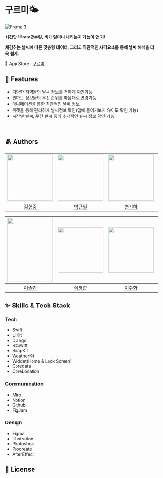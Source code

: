 # 구르미🌤
![Frame 3](https://user-images.githubusercontent.com/63584245/205645857-c8ca08d0-a106-4bd6-abc5-1f7b08be23eb.svg)

**시간당 10mm강수량, 비가 얼마나 내리는지 가늠이 안 가!**

**체감하는 날씨에 따른 맞춤형 데이터, 그리고 직관적인 시각요소를 통해 날씨 해석을 더욱 쉽게.**

🔗 App Store : <a href="https://apps.apple.com/kr/app/kloudy-charactercheck-weather/id6444051667">구르미</a>
</br>

## :pushpin: Features

- 다양한 지역들의 날씨 정보를 편하게 확인가능
- 원하는 정보들의 우선 순위를 마음대로 변경가능
- 애니메이션을 통한 직관적인 날씨 정보
- 위젯을 통해 편리하게 날씨정보 확인(앱에 들어가보지 않아도 확인 가능)
- 시간별 날씨, 주간 날씨 등의 추가적인 날씨 정보 확인 가능

</br>



## :people_hugging: Authors
| <a href="https://github.com/dkdo1406"><img height="150px" width="150px" src="https://user-images.githubusercontent.com/63584245/205234483-47d4b263-7a7e-4975-b5fa-d56383b38716.jpeg"/></a>|<a href="https://github.com/Valentino1994"><img height="150px" width="150px" src="https://user-images.githubusercontent.com/63584245/205490414-4318b76d-5b18-4e1c-9727-ce41dde58cbf.jpeg"/></a>|<a href="https://github.com/Byeonjinha"><img height="150px" width="150px" src="https://user-images.githubusercontent.com/63584245/205233800-e8262aaa-13d5-4386-b734-4a1e91086732.jpeg"/></a>|<a href="https://github.com/yys88699"><img height="113px" width="150px" src="https://user-images.githubusercontent.com/63584245/205136074-6df973df-1fc7-43a6-9355-53059c6f6373.jpeg"/></a>|
|:---:|:---:|:---:|:---:|
|<a href="https://github.com/dkdo1406">김형중</a>|<a href="https://github.com/Valentino1994">박근일</a>|<a href="https://github.com/Byeonjinha">변진하</a>|<a href="https://github.com/yys88699">윤영서</a>|

|<a href="https://github.com/sseulkii"><img height="210px" width="150px" src="https://user-images.githubusercontent.com/63584245/205645570-cca7e332-5ab4-4b05-a3c6-0f59e5642bf3.JPG"/></a>|<a href="https://github.com/2youngjun"><img height="150px" width="150px" src="https://user-images.githubusercontent.com/63584245/205136479-3dac6190-e9fd-4cd4-ae08-14440f9f00a6.jpg"/></a>|<a href="https://github.com/Juhwa-Lee1023"><img height="150px" width="150px" src="https://user-images.githubusercontent.com/63584245/205136585-adfbcf0a-b8e3-4a0b-973f-7617f865eb36.png"/></a>| <a href="https://github.com/Hongjaaa"><img height="150px" width="150px" src="https://user-images.githubusercontent.com/63584245/205234248-2e18eb68-bff9-4ead-94e8-2755495ec551.jpeg"/></a>|
|:---:|:---:|:---:|:---:|
|<a href="https://github.com/sseulkii">이슬기</a>|<a href="https://github.com/2youngjun">이영준</a>|<a href="https://github.com/Juhwa-Lee1023">이주화</a>|<a href="https://github.com/Hongjaaa">최홍준</a>|


## :sparkles: Skills & Tech Stack


  ### Tech
  - Swift
  - UIKit 
  - Django
  - RxSwift
  - SnapKit
  - WeatherKit
  - Widget(Home & Lock Screen)
  - Coredata
  - CoreLocation

  ### Communication
  - Miro
  - Notion
  - Github
  - FigJam
  
  ### Design
  - Figma
  - Illustration
  - Photoshop
  - Procreate
  - AfterEffect
 
 

## :lock_with_ink_pen: License

